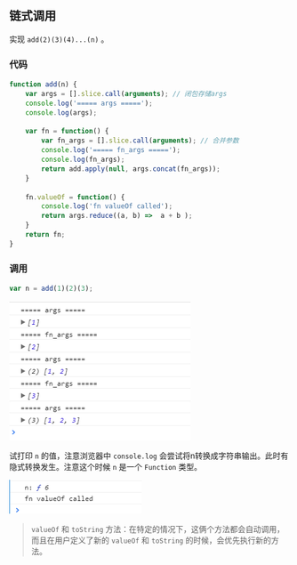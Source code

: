 ## 链式调用

实现 `add(2)(3)(4)...(n)` 。

### 代码

```javascript
function add(n) {
    var args = [].slice.call(arguments); // 闭包存储args
    console.log('===== args =====');
    console.log(args);
    
    var fn = function() {
        var fn_args = [].slice.call(arguments); // 合并参数
        console.log('===== fn_args =====');
        console.log(fn_args);
        return add.apply(null, args.concat(fn_args));
    }

    fn.valueOf = function() {
        console.log('fn valueOf called');
        return args.reduce((a, b) =>  a + b );
    }
    return fn;
}
```

### 调用

```javascript
var n = add(1)(2)(3);
```

![chained-calls](./img1.png)

试打印 `n` 的值，注意浏览器中 `console.log` 会尝试将n转换成字符串输出。此时有隐式转换发生。注意这个时候 `n` 是一个 `Function` 类型。

![](./img2.png)

> `valueOf` 和 `toString` 方法：在特定的情况下，这俩个方法都会自动调用，而且在用户定义了新的 `valueOf` 和 `toString` 的时候，会优先执行新的方法。